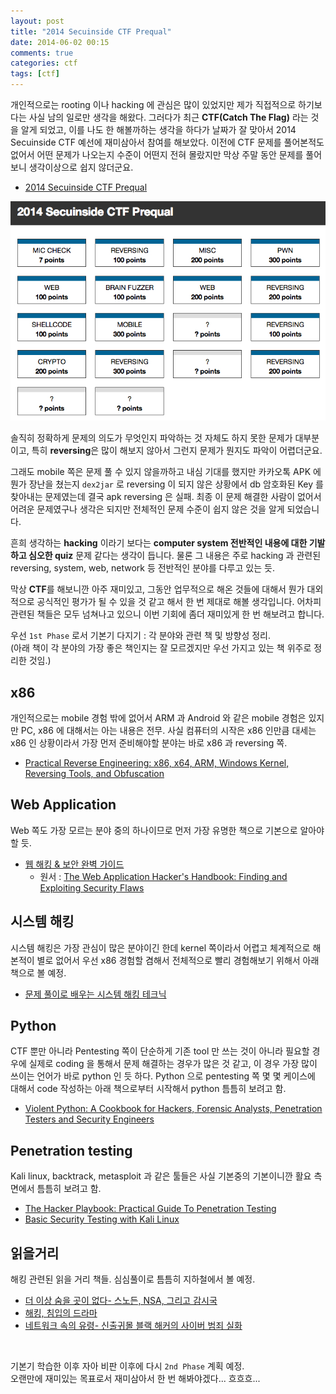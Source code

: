 ```yaml
---
layout: post
title: "2014 Secuinside CTF Prequal"
date: 2014-06-02 00:15
comments: true
categories: ctf
tags: [ctf]
---
```


개인적으로는 rooting 이나 hacking 에 관심은 많이 있었지만 제가 직접적으로 하기보다는 사실 남의 일로만 생각을 해왔다. 그러다가 최근 **CTF(Catch The Flag)** 라는 것을 알게 되었고, 이를 나도 한 해볼까하는 생각을 하다가 날짜가 잘 맞아서 2014 Secuinside CTF 예선에 재미삼아서 참여를 해보았다.
이전에 CTF 문제를 풀어본적도 없어서 어떤 문제가 나오는지 수준이 어떤지 전혀 몰랐지만 막상 주말 동안 문제를 풀어보니 생각이상으로 쉽지 않더군요.

<!--more-->

* [2014 Secuinside CTF Prequal](http://ctf.secuinside.com/)

![2014 Secuinside CTF Prequal](https://raw.githubusercontent.com/tkhwang/tkhwang-etc/master/images/2014/2014_secuinside_prequal.jpg)

<!--more-->

솔직히 정확하게 문제의 의도가 무엇인지 파악하는 것 자체도 하지 못한 문제가 대부분이고, 특히 **reversing**은 많이 해보지 않아서 그런지 문제가 뭔지도 파악이 어렵더군요. 

그래도 mobile 쪽은 문제 풀 수 있지 않을까하고 내심 기대를 했지만 카카오톡 APK 에 뭔가 장난을 쳤는지 `dex2jar` 로 reversing 이 되지 않은 상황에서 db 암호화된 Key 를 찾아내는 문제였는데 결국 apk reversing 은 실패. 최종 이 문제 해결한 사람이 없어서 어려운 문제였구나 생각은 되지만 전체적인 문제 수준이 쉽지 않은 것을 알게 되었습니다. 

흔희 생각하는 **hacking** 이라기 보다는 **computer system  전반적인 내용에 대한 기발하고 심오한 quiz** 문제 같다는 생각이 듭니다. 물론 그 내용은 주로 hacking 과 관련된 reversing, system, web, network 등 전반적인 분야를 다루고 있는 듯. 

막상 **CTF**를 해보니깐 아주 재미있고, 그동안 업무적으로 해온 것들에 대해서 뭔가 대외적으로 공식적인 평가가 될 수 있을 것 같고 해서 한 번 제대로 해볼 생각입니다. 어차피 관련된 책들은 모두 넘쳐나고 있으니 이번 기회에 좀더 재미있게 한 번 해보려고 합니다. 

우선 `1st Phase` 로서 기본기 다지기 : 각 분야와 관련 책 및 방향성 정리.<br>
(아래 책이 각 분야의 가장 좋은 책인지는 잘 모르겠지만 우선 가지고 있는 책 위주로 정리한 것임.)

## x86 

개인적으로는 mobile 경험 밖에 없어서 ARM 과 Android 와 같은 mobile 경험은 있지만 PC, x86 에 대해서는 아는 내용은 전무. 
사실 컴퓨터의 시작은 x86 인만큼 대세는 x86 인 상황이라서 가장 먼저 준비해야할 분야는 바로 x86 과 reversing 쪽.

* [Practical Reverse Engineering: x86, x64, ARM, Windows Kernel, Reversing Tools, and Obfuscation](http://www.amazon.com/Practical-Reverse-Engineering-Reversing-Obfuscation/dp/1118787315/ref=sr_1_1?s=books&ie=UTF8&qid=1401894394&sr=1-1&keywords=practical+reversing)


## Web Application

Web 쪽도 가장 모르는 분야 중의 하나이므로 먼저 가장 유명한 책으로 기본으로 알아야 할 듯.

* [웹 해킹 & 보안 완벽 가이드](http://www.aladin.co.kr/shop/wproduct.aspx?ISBN=8960770655)
	- 원서 : [The Web Application Hacker's Handbook: Finding and Exploiting Security Flaws](http://www.amazon.com/Web-Application-Hackers-Handbook-Exploiting/dp/1118026470/ref=sr_1_1?s=books&ie=UTF8&qid=1401894492&sr=1-1&keywords=web+application+hackers+handbook)


## 시스템 해킹

시스템 해킹은 가장 관심이 많은 분야이긴 한데 kernel 쪽이라서 어렵고 체계적으로 해본적이 별로 없어서 우선 x86 경험할 겸해서 전체적으로 빨리 경험해보기 위해서 아래 책으로 볼 예정.

* [문제 풀이로 배우는 시스템 해킹 테크닉](http://www.aladin.co.kr/shop/wproduct.aspx?ISBN=8998139146)


## Python

CTF 뿐만 아니라 Pentesting 쪽이 단순하게 기존 tool 만 쓰는 것이 아니라 필요할 경우에 실제로 coding 을 통해서 문제 해결하는 경우가 많은 것 같고, 이 경우 가장 많이 쓰이는 언어가 바로 python 인 듯 하다. Python 으로 pentesting 쪽 몇 몇 케이스에 대해서 code 작성하는 아래 책으로부터 시작해서 python 틈틈히 보려고 함. 

* [Violent Python: A Cookbook for Hackers, Forensic Analysts, Penetration Testers and Security Engineers](http://www.amazon.com/Violent-Python-Cookbook-Penetration-Engineers/dp/1597499579/ref=sr_1_1?s=books&ie=UTF8&qid=1401894692&sr=1-1&keywords=violent+python)

## Penetration testing

Kali linux, backtrack, metasploit 과 같은 툴들은 사실 기본중의 기본이니깐 활요 측면에서 틈틈히 보려고 함. 

* [The Hacker Playbook: Practical Guide To Penetration Testing](http://www.amazon.com/Hacker-Playbook-Practical-Penetration-Testing/dp/1494932636/ref=sr_1_1?s=books&ie=UTF8&qid=1401894780&sr=1-1&keywords=the+hacker+playbook)
* [Basic Security Testing with Kali Linux](http://www.amazon.com/Basic-Security-Testing-Kali-Linux/dp/1494861275/ref=pd_sim_b_3?ie=UTF8&refRID=1DNAWRWCQKN7TJ16V682)


## 읽을거리

해킹 관련된 읽을 거리 책들. 
심심풀이로 틈틈히 지하철에서 볼 예정.

* [더 이상 숨을 곳이 없다- 스노든, NSA, 그리고 감시국](http://www.aladin.co.kr/shop/wproduct.aspx?ISBN=1195038429)
* [해킹, 침입의 드라마](http://www.aladin.co.kr/shop/wproduct.aspx?ISBN=8955508433)
* [네트워크 속의 유령- 신출귀몰 블랙 해커의 사이버 범죄 실화](http://www.aladin.co.kr/shop/wproduct.aspx?ISBN=896077300X)

<br>

기본기 학습한 이후 자아 비판 이후에 다시 `2nd Phase` 계획 예정.<br>
오랜만에 재미있는 목표로서 재미삼아서 한 번 해봐야겠다... 흐흐흐... 
